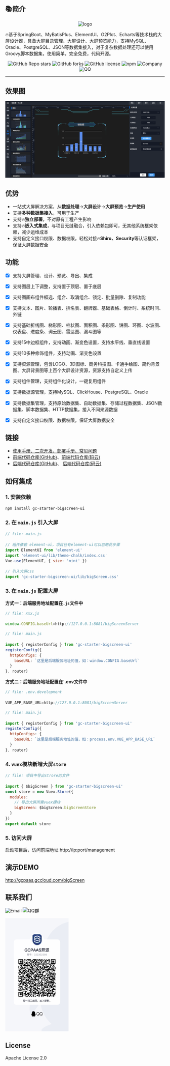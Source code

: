 ## 📚简介
<p align="center">
  <img alt="logo" width="50" src="./doc/logo.png">
</p>

🔥基于SpringBoot、MyBatisPlus、ElementUI、G2Plot、Echarts等技术栈的大屏设计器，具备大屏目录管理、大屏设计、大屏预览能力，支持MySQL、Oracle、PostgreSQL、JSON等数据集接入，对于复杂数据处理还可以使用Groovy脚本数据集，使用简单，完全免费，代码开源。

<p align="center">
    <img alt="GitHub Repo stars" src="https://img.shields.io/github/stars/gcpaas/gc-starter-bigscreen-ui?style=social">
  <img alt="GitHub forks" src="https://img.shields.io/github/forks/gcpaas/gc-starter-bigscreen-ui?style=social">
  <img alt="GitHub license" src="https://img.shields.io/badge/license-Apache%20License%202.0-blue.svg">
    <img alt="npm" src="https://img.shields.io/npm/v/gc-starter-bigscreen-ui">
  <img alt="Company" src="https://img.shields.io/badge/Author-科大国创云网科技有限公司-blue.svg">
    <img alt="QQ" src="https://img.shields.io/badge/QQ-322302395-blue.svg">
</p>

-------------------------------------------------------------------------------

## 效果图

<img alt="logo" src="./doc/images/design01.png">


## 优势

* 一站式大屏解决方案，从**数据处理**->**大屏设计**->**大屏预览**->**生产使用**
* 支持**多种数据集接入**，可用于生产
* 支持🔥**独立部署**，不对原有工程产生影响
* 支持🔥**嵌入式集成**，与项目无缝融合，引入依赖包即可，无其他系统框架依赖，减少运维成本
* 支持自定义接口权限、数据权限，轻松对接🔥**Shiro、Security**等认证框架，保证大屏数据安全


## 功能
- [x] 支持大屏管理、设计、预览、导出、集成
- [x] 支持图层上下调整，支持置于顶层、置于底层
- [x] 支持图画布组件框选、组合、取消组合、锁定、批量删除、复制功能
- [x] 支持文本、图片、轮播表、排名表、翻牌器、基础表格、倒计时、系统时间、外链
- [x] 支持基础折线图、梯形图、柱状图、面积图、条形图、饼图、环图、水波图、仪表盘、进度条、词云图、雷达图、漏斗图等
- [x] 支持15中边框组件，支持动画、渐变色设置，支持水平线、垂直线设置
- [x] 支持10多种修饰组件，支持动画、渐变色设置
- [x] 支持资源管理，包含LOGO、3D图标、商务科技图、卡通手绘图、简约背景图、大屏背景图等上百个大屏设计资源，资源支持自定义上传
- [x] 支持组件管理，支持组件化设计，一键复用组件
- [x] 支持数据源管理，支持MySQL、ClickHouse、PostgreSQL、Oracle
- [x] 支持数据集管理，支持原始数据集、自助数据集、存储过程数据集、JSON数据集、脚本数据集、HTTP数据集，接入不同来源数据
- [x] 支持自定义接口权限、数据权限，保证大屏数据安全


## 链接

* [使用手册、二次开发、部署手册、常见问题](https://www.yuque.com/chuinixiongkou/bigscreen/index)
* [前端代码仓库(GitHub)](https://github.com/gcpaas/gc-starter-bigscreen-ui)、[前端代码仓库(码云)](https://gitee.com/gcpaas/gc-starter-bigscreen-ui)
* [后端代码仓库(GitHub)](https://github.com/gcpaas/gc-starter-bigscreen)、 [后端代码仓库(码云)](https://gitee.com/gcpaas/gc-starter-bigscreen)

## 如何集成

### 1. 安装依赖

``` bash
npm install gc-starter-bigscreen-ui
```

### 2. 在 `main.js` 引入大屏
```javascript
// file: main.js

// 组件依赖 element-ui，项目已有element-ui可以忽略此步骤
import ElementUI from 'element-ui'
import 'element-ui/lib/theme-chalk/index.css'
Vue.use(ElementUI, { size: 'mini' })

// 引入大屏css
import 'gc-starter-bigscreen-ui/lib/bigScreen.css'
```

###  3. 在 `main.js` 配置大屏

**方式一：后端服务地址配置在`.js`文件中**

```javascript
// file: xxx.js

window.CONFIG.baseUrl=http://127.0.0.1:8081/bigScreenServer
```

```javascript
// file: main.js

import { registerConfig } from 'gc-starter-bigscreen-ui'
registerConfig({
  httpConfigs: {
    baseURL: `这里是后端服务地址的值，如：window.CONFIG.baseUrl`
  }
}, router)
```

**方式二：后端服务地址配置在`.env文件中**

```javascript
// file: .env.development

VUE_APP_BASE_URL=http://127.0.0.1:8081/bigScreenServer
```

```javascript
// file: main.js

import { registerConfig } from 'gc-starter-bigscreen-ui'
registerConfig({
  httpConfigs: {
    baseURL: `这里是后端服务地址的值，如：process.env.VUE_APP_BASE_URL`
  }
}, router)
```

### 4.  `vuex`模块新增大屏`store`

```js
// file: 项目中导出strore的文件

import { $bigScreen } from 'gc-starter-bigscreen-ui'
const store = new Vuex.Store({
  modules: 
    // 导出大屏所需vuex模块
    bigScreen: $bigScreen.bigScreenStore
  }
})
export default store

```

### 5. 访问大屏

启动项目后，访问前端地址 http://ip:port/management


## 演示DEMO

<a href="http://gcpaas.gccloud.com/bigScreen"> http://gcpaas.gccloud.com/bigScreen </a>

## 联系我们
<img alt="Email" src="https://img.shields.io/badge/Email-tech@ustcinfo.com-blue.svg">

<img alt="QQ群" src="https://img.shields.io/badge/QQ群-322302395-blue.svg">

<p>
    <img alt="logo" width="200" src="./doc/images/qq.jpeg">
</p>

## License

Apache License 2.0
